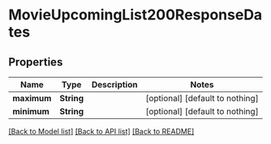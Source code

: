 # MovieUpcomingList200ResponseDates


## Properties
Name | Type | Description | Notes
------------ | ------------- | ------------- | -------------
**maximum** | **String** |  | [optional] [default to nothing]
**minimum** | **String** |  | [optional] [default to nothing]


[[Back to Model list]](../README.md#models) [[Back to API list]](../README.md#api-endpoints) [[Back to README]](../README.md)


